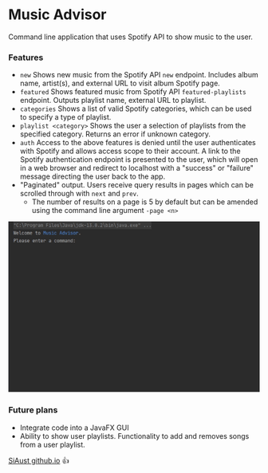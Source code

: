 # Music Advisor
Command line application that uses Spotify API to show music to the user.
### Features
- `new` Shows new music from the Spotify API `new` endpoint. Includes
album name, artist(s), and external URL to visit album Spotify page.
- `featured` Shows featured music from Spotify API `featured-playlists` 
endpoint. Outputs playlist name, external URL to playlist. 
- `categories` Shows a list of valid Spotify categories, 
which can be used to specify a type of playlist.
- `playlist <category>` Shows the user a selection of playlists from the
specified category. Returns an error if unknown category.
- `auth` Access to the above features is denied until the user authenticates
with Spotify and allows access scope to their account. A link to the
Spotify authentication endpoint is presented to the user, which will open
in a web browser and redirect to localhost with a "success" 
or "failure" message directing the user back to the app.
- "Paginated" output. Users receive query results in pages which
can be scrolled through with `next` and `prev`.
    - The number of results on a page is 5 by default but can
    be amended using the command line argument `-page <n>`

<p align="center">
<img src="https://github.com/SiAust/Music-Advisor/blob/master/example.gif">
</p>

### Future plans
- Integrate code into a JavaFX GUI
- Ability to show user playlists. Functionality to add and removes 
songs from a user playlist.

[SiAust github.io](https://siaust.github.io) :+1:

